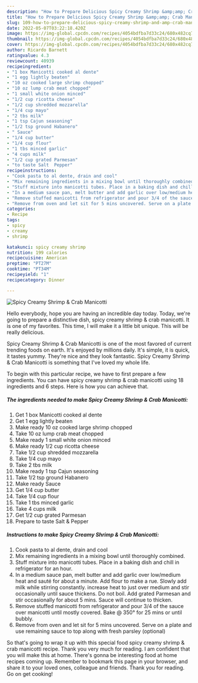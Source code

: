 ```yaml
---
description: "How to Prepare Delicious Spicy Creamy Shrimp &amp;amp; Crab Manicotti"
title: "How to Prepare Delicious Spicy Creamy Shrimp &amp;amp; Crab Manicotti"
slug: 109-how-to-prepare-delicious-spicy-creamy-shrimp-and-amp-crab-manicotti
date: 2022-05-07T03:22:18.420Z
image: https://img-global.cpcdn.com/recipes/4054bdfba7d33c24/680x482cq70/spicy-creamy-shrimp-crab-manicotti-recipe-main-photo.jpg
thumbnail: https://img-global.cpcdn.com/recipes/4054bdfba7d33c24/680x482cq70/spicy-creamy-shrimp-crab-manicotti-recipe-main-photo.jpg
cover: https://img-global.cpcdn.com/recipes/4054bdfba7d33c24/680x482cq70/spicy-creamy-shrimp-crab-manicotti-recipe-main-photo.jpg
author: Ricardo Barnett
ratingvalue: 4.3
reviewcount: 40939
recipeingredient:
- "1 box Manicotti cooked al dente"
- "1 egg lightly beaten"
- "10 oz cooked large shrimp chopped"
- "10 oz lump crab meat chopped"
- "1 small white onion minced"
- "1/2 cup ricotta cheese"
- "1/2 cup shredded mozzarella"
- "1/4 cup mayo"
- "2 tbs milk"
- "1 tsp Cajun seasoning"
- "1/2 tsp ground Habanero"
- " Sauce"
- "1/4 cup butter"
- "1/4 cup flour"
- "1 tbs minced garlic"
- "4 cups milk"
- "1/2 cup grated Parmesan"
- "to taste Salt  Pepper"
recipeinstructions:
- "Cook pasta to al dente, drain and cool"
- "Mix remaining ingredients in a mixing bowl until thoroughly combined."
- "Stuff mixture into manicotti tubes. Place in a baking dish and chill in refrigerator for an hour."
- "In a medium sauce pan, melt butter and add garlic over low/medium heat and sauté for about a minute. Add flour to make a rue. Slowly add milk while stirring constantly. increase heat to just over medium and stir occasionally until sauce thickens. Do not boil. Add grated Parmesan and stir occasionally for about 5 mins. Sauce will continue to thicken."
- "Remove stuffed manicotti from refrigerator and pour 3/4 of the sauce over manicotti until mostly covered. Bake @ 350° for 25 mins or until bubbly."
- "Remove from oven and let sit for 5 mins uncovered. Serve on a plate and use remaining sauce to top along with fresh parsley (optional)"
categories:
- Recipe
tags:
- spicy
- creamy
- shrimp

katakunci: spicy creamy shrimp 
nutrition: 199 calories
recipecuisine: American
preptime: "PT27M"
cooktime: "PT34M"
recipeyield: "1"
recipecategory: Dinner

---
```



![Spicy Creamy Shrimp &amp; Crab Manicotti](https://img-global.cpcdn.com/recipes/4054bdfba7d33c24/680x482cq70/spicy-creamy-shrimp-crab-manicotti-recipe-main-photo.jpg)

Hello everybody, hope you are having an incredible day today. Today, we're going to prepare a distinctive dish, spicy creamy shrimp &amp; crab manicotti. It is one of my favorites. This time, I will make it a little bit unique. This will be really delicious.

Spicy Creamy Shrimp &amp; Crab Manicotti is one of the most favored of current trending foods on earth. It's enjoyed by millions daily. It's simple, it is quick, it tastes yummy. They're nice and they look fantastic. Spicy Creamy Shrimp &amp; Crab Manicotti is something that I've loved my whole life.




To begin with this particular recipe, we have to first prepare a few ingredients. You can have spicy creamy shrimp &amp; crab manicotti using 18 ingredients and 6 steps. Here is how you can achieve that.

<!--inarticleads1-->

##### The ingredients needed to make Spicy Creamy Shrimp &amp; Crab Manicotti:

1. Get 1 box Manicotti cooked al dente
1. Get 1 egg lightly beaten
1. Make ready 10 oz cooked large shrimp chopped
1. Take 10 oz lump crab meat chopped
1. Make ready 1 small white onion minced
1. Make ready 1/2 cup ricotta cheese
1. Take 1/2 cup shredded mozzarella
1. Take 1/4 cup mayo
1. Take 2 tbs milk
1. Make ready 1 tsp Cajun seasoning
1. Take 1/2 tsp ground Habanero
1. Make ready  Sauce
1. Get 1/4 cup butter
1. Take 1/4 cup flour
1. Take 1 tbs minced garlic
1. Take 4 cups milk
1. Get 1/2 cup grated Parmesan
1. Prepare to taste Salt &amp; Pepper




<!--inarticleads2-->

##### Instructions to make Spicy Creamy Shrimp &amp; Crab Manicotti:

1. Cook pasta to al dente, drain and cool
1. Mix remaining ingredients in a mixing bowl until thoroughly combined.
1. Stuff mixture into manicotti tubes. Place in a baking dish and chill in refrigerator for an hour.
1. In a medium sauce pan, melt butter and add garlic over low/medium heat and sauté for about a minute. Add flour to make a rue. Slowly add milk while stirring constantly. increase heat to just over medium and stir occasionally until sauce thickens. Do not boil. Add grated Parmesan and stir occasionally for about 5 mins. Sauce will continue to thicken.
1. Remove stuffed manicotti from refrigerator and pour 3/4 of the sauce over manicotti until mostly covered. Bake @ 350° for 25 mins or until bubbly.
1. Remove from oven and let sit for 5 mins uncovered. Serve on a plate and use remaining sauce to top along with fresh parsley (optional)




So that's going to wrap it up with this special food spicy creamy shrimp &amp; crab manicotti recipe. Thank you very much for reading. I am confident that you will make this at home. There's gonna be interesting food at home recipes coming up. Remember to bookmark this page in your browser, and share it to your loved ones, colleague and friends. Thank you for reading. Go on get cooking!
